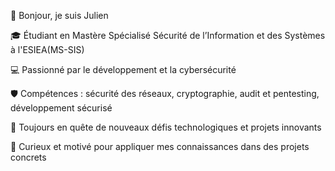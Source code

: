 👋 Bonjour, je suis Julien

🎓 Étudiant en Mastère Spécialisé Sécurité de l’Information et des Systèmes à l'ESIEA(MS-SIS)

💻 Passionné par le développement et la cybersécurité

🛡️ Compétences : sécurité des réseaux, cryptographie, audit et pentesting, développement sécurisé

🚀 Toujours en quête de nouveaux défis technologiques et projets innovants

🌱 Curieux et motivé pour appliquer mes connaissances dans des projets concrets
